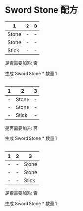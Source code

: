 # Sword Stone 配方

|1|2|3|
|----|-----|-----|
|Stone|-|-|
|Stone|-|-|
|Stick|-|-|

是否需要加热: 否

生成 Sword Stone \* 数量 1
<br/> <br/> 

|1|2|3|
|----|-----|-----|
|-|Stone|-|
|-|Stone|-|
|-|Stick|-|

是否需要加热: 否

生成 Sword Stone \* 数量 1
<br/> <br/> 

|1|2|3|
|----|-----|-----|
|-|-|Stone|
|-|-|Stone|
|-|-|Stick|

是否需要加热: 否

生成 Sword Stone \* 数量 1
<br/> <br/> 

